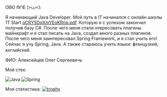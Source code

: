 OᗷO ᗰᑎE (>⩊<):

Я начинающий Java Developer. Мой путь в IT начинался с онлайн школы 1T Start [qCRY5DqXmYEoKRnp.pdf](https://github.com/user-attachments/files/17597799/qCRY5DqXmYEoKRnp.pdf). Которую я с успехом закончил получив базу C#. 
После чего меня стали нтересовать плагины майнкрафт и я стал писать на Java, создал много разных плагинов. После чего меня заинтересовал Spring Framework, и я стал учить его!
Сейчас я учу Spring, Java. А также стараюсь учить языки: ɸᴩᴀнцузᴋий, ᴀнᴦᴧийᴄᴋий.

ФИО: Алексейцев Олег Сергеевичь

Мой стек: 

![Java](https://img.shields.io/badge/-Java-FF8C00)
![Spring](https://img.shields.io/badge/-Spring-7FFF00)

Моя статистика:
[![trophy](https://github-profile-trophy.vercel.app/?username=Dorian-ops)](https://github.com/Dorian-ops/github-profile-trophy)

